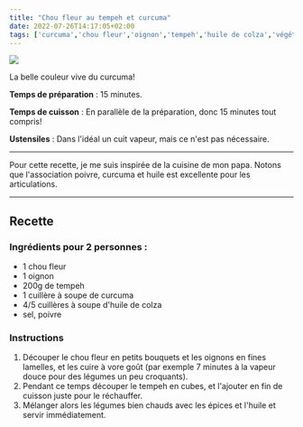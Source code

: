 ```yaml
---
title: "Chou fleur au tempeh et curcuma"
date: 2022-07-26T14:17:05+02:00
tags: ['curcuma','chou fleur','oignon','tempeh','huile de colza','végétarien','vegan','soja','vapeur','','','','','']
---
```


![](/pictures/chou_fleur_1.jpg)

La belle couleur vive du curcuma!

**Temps de préparation** : 15 minutes.

**Temps de cuisson** : En parallèle de la préparation, donc 15 minutes tout compris!

**Ustensiles** : Dans l'idéal un cuit vapeur, mais ce n'est pas nécessaire.

---

Pour cette recette, je me suis inspirée de la cuisine de mon papa. Notons que l'association poivre, curcuma et huile est excellente pour les articulations.

---

## Recette

### Ingrédients  pour 2 personnes :

- 1 chou fleur
- 1 oignon
- 200g de tempeh
- 1 cuillère à soupe de curcuma
- 4/5 cuillères à soupe d'huile de colza
- sel, poivre

### Instructions

1. Découper le chou fleur en petits bouquets et les oignons en fines lamelles, et les cuire à vore goût (par exemple 7 minutes à la vapeur douce pour des légumes un peu croquants).
2. Pendant ce temps découper le tempeh en cubes, et l'ajouter en fin de cuisson juste pour le réchauffer.
3. Mélanger alors les légumes bien chauds avec les épices et l'huile et servir immédiatement.




